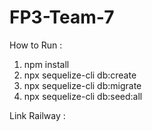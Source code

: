 # FP3-Team-7

How to Run :

1. npm install
2. npx sequelize-cli db:create
3. npx sequelize-cli db:migrate
4. npx sequelize-cli db:seed:all

Link Railway :
